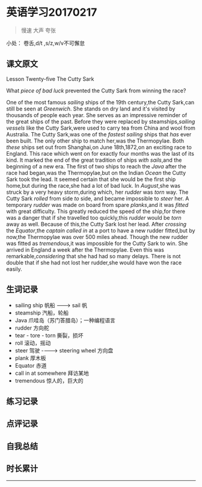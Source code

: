 # 英语学习20170217

> 慢速 大声 夸张

小处： 卷舌,d/t ,s/z,w/v不可懈怠

## 课文原文

Lesson Twenty-five The Cutty Sark

What _piece of bad luck_ prevented the Cutty Sark from winning the race? 

One of the most famous _sailing_ ships of the 19th century,the Cutty Sark,can still be seen at _Greenwich_.
She stands on dry land and it's visited by thousands of people each year.
She serves as an impressive reminder of the great ships of the past.
Before they were replaced by steamships,_sailing_ _vessels_ like the Cutty Sark,were used to carry tea from China and wool from Australia.
The Cutty Sark,was one of the _fastest_ _sailing_ ships that _has_ ever been built.
The only other ship to match her,was the Thermopylae.
Both _these_ ships set out from Shanghai,on June 18th,1872,on an exciting race to England.
This race  which went on for exactly four months was the last of its kind.
It marked the end of the great tradition of ships _with sails_,and the beginning of a new era.
The first of two ships to reach the _Java_ after the race had began,was the Thermopylae,but on the Indian _Ocean_ the Cutty Sark took the lead.
It seemed certain that she would be the first ship home,but during the race,she had a lot of bad luck.
In _August_,she was struck by a very heavy storm,during which, her _rudder_ was _torn_ way.
The Cutty Sark _rolled_ from side _to_ side, and became impossible to _steer_ her.
A temporary _rudder_ was made on board from spare _planks_,and it was _fitted_ with great difficulty.
This greatly reduced the speed of the ship,for there was a danger that if she travelled too quickly,this _rudder_ would be _torn_ away as well.
Because of this,the Cutty Sark lost her lead.
After _crossing_ the _Equator_,the _captain_ _called in_ at a port to have a new rudder fitted,but by now,the Thermopylae was over 500 miles ahead.
Though the new rudder was fitted as _tremendous_,it was impossible for the Cutty Sark to win.
She arrived in England a week after the Thermopylae.
Even this was remarkable,_considering_ that she had had so many delays.
There is  not double that if she had not lost her rudder,she would have won the race easily.



## 生词记录
* sailing ship 帆船 ---> sail 帆
* steamship 汽船，轮船
* Java 爪哇岛（苏门答腊岛）；一种编程语言
* rudder 方向舵  
* tear - tore - torn 撕裂，损坏
* roll 滚动，摇动
* steer 驾驶 ----> steering wheel 方向盘
* plank 厚木板
* Equator 赤道
* call in at somewhere 拜访某地
* tremendous 惊人的，巨大的
 
## 练习记录

## 点评记录


## 自我总结

## 时长累计


---

